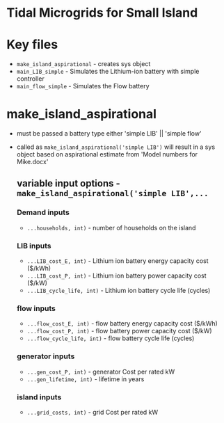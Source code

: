 # Tidal Microgrids for Small Island

# Key files
  * `make_island_aspirational` - creates sys object
  * `main_LIB_simple` - Simulates the Lithium-ion battery with simple controller
  * `main_flow_simple` - Simulates the Flow battery
  
# make_island_aspirational
  * must be passed a battery type either 'simple LIB' || 'simple flow'
  * called as `make_island_aspirational('simple LIB')` will result in a sys object based on aspirational estimate from 'Model numbers for Mike.docx'
  
    ## variable input options -`make_island_aspirational('simple LIB',...`
	### Demand inputs
	* `...households, int)`     - number of households on the island
	### LIB inputs
	* `...LIB_cost_E, int)`     - Lithium ion battery energy capacity cost ($/kWh)
	* `...LIB_cost_P, int)`     - Lithium ion battery power capacity cost ($/kW)
	* `...LIB_cycle_life, int)` - Lithium ion battery cycle life (cycles) 
	### flow inputs
	* `...flow_cost_E, int)`     - flow battery energy capacity cost ($/kWh)
	* `...flow_cost_P, int)`     - flow battery power capacity cost ($/kW)
	* `...flow_cycle_life, int)` - flow battery cycle life (cycles)
	### generator inputs
	* `...gen_cost_P, int)`      - generator Cost per rated kW
	* `...gen_lifetime, int)`    - lifetime in years
	### island inputs
	* `...grid_costs, int)`      - grid Cost per rated kW